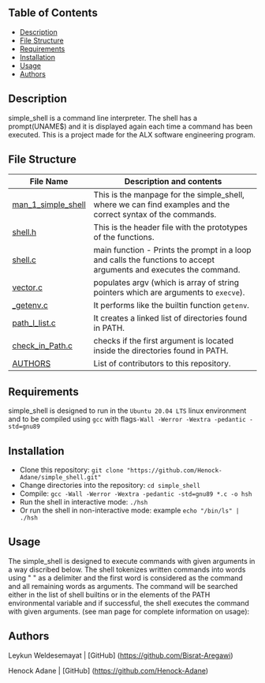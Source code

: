 ## Table of Contents
* [Description](#description)
* [File Structure](#file-structure)
* [Requirements](#requirements)
* [Installation](#installation)
* [Usage](#usage)
* [Authors](#authors)


## Description
simple\_shell is a command line interpreter. The shell has a prompt(UNAME$) and it is displayed again each time a command has been executed.
This is a project made for the ALX software engineering program.

## File Structure
| File Name | Description and contents |
| --- | --- |
| [man\_1\_simple\_shell](man_1_simple_shell) | This is the manpage for the simple\_shell, where we can find examples and the correct syntax of the commands.|
| [shell.h](shell.h) |This is the header file with the prototypes of the functions.|
| [shell.c](shell.c) |main function - Prints the prompt in a loop and calls the functions to accept arguments and executes the command.|
| [vector.c](vector.c) |populates argv (which is array of string pointers which are arguments to `execve`).|
| [\_getenv.c](\_getenv.c) |It performs like the builtin function `getenv`.
| [path\_l\_list.c](path\_l\_list.c)| It creates a linked list of directories found in PATH.
| [check\_in\_Path.c](check_in_path.c)| checks if the first argument is located inside the directories found in PATH.
| [AUTHORS](AUTHORS) |List of contributors to this repository.|

## Requirements

simple\_shell is designed to run in the `Ubuntu 20.04 LTS` linux environment and to be compiled using `gcc` with flags`-Wall -Werror -Wextra -pedantic -std=gnu89`

## Installation

   - Clone this repository: `git clone "https://github.com/Henock-Adane/simple_shell.git"`
   - Change directories into the repository: `cd simple_shell`
   - Compile: `gcc -Wall -Werror -Wextra -pedantic -std=gnu89 *.c -o hsh`
   - Run the shell in interactive mode: `./hsh`
   - Or run the shell in non-interactive mode: example `echo "/bin/ls" | ./hsh`

## Usage

The simple\_shell is designed to execute commands with given arguments in a way discribed below.
The shell tokenizes written commands into words using " " as a delimiter and the first word is considered as the command and all remaining words as arguments. The command will be searched either in the list of shell builtins or in the elements of the PATH environmental variable and if successful, the shell executes the command with given arguments.  (see man page for complete information on usage):


## Authors
Leykun Weldesemayat | [GitHub] (https://github.com/Bisrat-Aregawi)

Henock Adane | [GitHub] (https://github.com/Henock-Adane)
